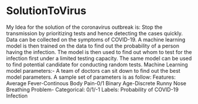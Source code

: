 # SolutionToVirus
My Idea for the solution of the coronavirus outbreak is: Stop the transmission by prioritizing tests and hence detecting the cases quickly. Data can be collected on the symptoms of COVID-19. A machine learning model is then trained on the data to find out the probability of a person having the infection. The model is then used to find out whom to test for the infection first under a limited testing capacity. The same model can be used to find potential candidate for conducting random tests. Machine Learning model parameters:- A team of doctors can sit down to find out the best model parameters. A sample set of parameters is as follow: Features: Average Fever-Continous Body Pain-0/1 Binary Age-Discrete Runny Nose Breathing Problem- Categorical: 0/1/-1 Labels: Probability of COVID-19 Infection
